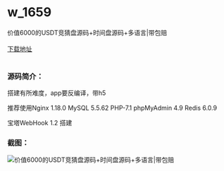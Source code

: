 # w_1659
价值6000的USDT竞猜盘源码+时间盘源码+多语言|带包赔
<br/></br>
[下载地址](https://www.uuid2.com/1659.html "下载地址")
<br/></br>
<h3>源码简介：</h3>
<p>搭建有所难度，app要反编译，带h5<p>
<p>推荐使用Nginx 1.18.0  MySQL 5.5.62  PHP-7.1  phpMyAdmin 4.9  Redis 6.0.9  <p>
<p>宝塔WebHook 1.2  搭建<p>
<h3>截图：</h3>
<img src="https://www.uuid2.com/wp-content/uploads/img/202110/b4fa87d694.jpg" alt="价值6000的USDT竞猜盘源码+时间盘源码+多语言|带包赔">
